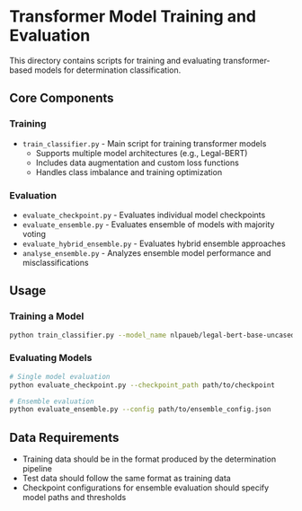 # Transformer Model Training and Evaluation

This directory contains scripts for training and evaluating transformer-based models for determination classification.

## Core Components

### Training
- `train_classifier.py` - Main script for training transformer models
  - Supports multiple model architectures (e.g., Legal-BERT)
  - Includes data augmentation and custom loss functions
  - Handles class imbalance and training optimization

### Evaluation
- `evaluate_checkpoint.py` - Evaluates individual model checkpoints
- `evaluate_ensemble.py` - Evaluates ensemble of models with majority voting
- `evaluate_hybrid_ensemble.py` - Evaluates hybrid ensemble approaches
- `analyse_ensemble.py` - Analyzes ensemble model performance and misclassifications

## Usage

### Training a Model
```bash
python train_classifier.py --model_name nlpaueb/legal-bert-base-uncased
```

### Evaluating Models
```bash
# Single model evaluation
python evaluate_checkpoint.py --checkpoint_path path/to/checkpoint

# Ensemble evaluation
python evaluate_ensemble.py --config path/to/ensemble_config.json
```

## Data Requirements
- Training data should be in the format produced by the determination pipeline
- Test data should follow the same format as training data
- Checkpoint configurations for ensemble evaluation should specify model paths and thresholds 